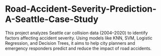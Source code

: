 # Road-Accident-Severity-Prediction-A-Seattle-Case-Study
This project analyzes Seattle car collision data (2004–2020) to identify factors affecting accident severity. Using models like KNN, SVM, Logistic Regression, and Decision Trees, it aims to help city planners and emergency responders predict and reduce the impact of road accidents.
